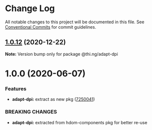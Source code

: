# Change Log

All notable changes to this project will be documented in this file.
See [Conventional Commits](https://conventionalcommits.org) for commit guidelines.

## [1.0.12](https://github.com/thi-ng/umbrella/compare/@thi.ng/adapt-dpi@1.0.11...@thi.ng/adapt-dpi@1.0.12) (2020-12-22)

**Note:** Version bump only for package @thi.ng/adapt-dpi





# 1.0.0 (2020-06-07)


### Features

* **adapt-dpi:** extract as new pkg ([7250041](https://github.com/thi-ng/umbrella/commit/7250041e30995844ac20295bdb36b351f5b2ccc8))


### BREAKING CHANGES

* **adapt-dpi:** extracted from hdom-components pkg for better re-use
